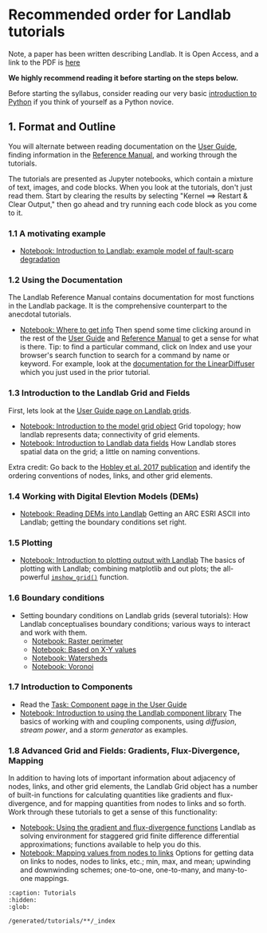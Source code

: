 # Recommended order for Landlab tutorials

Note, a paper has been written describing Landlab. It is Open Access, and a link to the PDF is [here](https://www.earth-surf-dynam.net/5/21/2017/esurf-5-21-2017.pdf) 

**We highly recommend reading it before starting on the steps below.**

Before starting the syllabus, consider reading our very basic [introduction to Python](python_intro/python_intro.ipynb) if you think of yourself as a Python novice.
##  1. Format and Outline
You will alternate between reading documentation on the [User Guide](https://landlab.readthedocs.io/en/latest/user_guide/index.html), finding information in the [Reference Manual](https://landlab.readthedocs.io/en/latest/reference/index.html), and working through the tutorials.

The tutorials are presented as Jupyter notebooks, which contain a mixture of text, images, and code blocks. When you look at the tutorials, don't just read them. Start by clearing the results by selecting "Kernel ==> Restart & Clear Output," then go ahead and try running each code block as you come to it.

### 1.1 A motivating example

- [Notebook: Introduction to Landlab: example model of fault-scarp degradation](fault_scarp/landlab-fault-scarp.ipynb)

### 1.2 Using the Documentation

The Landlab Reference Manual contains documentation for most functions in the Landlab package. It is the comprehensive counterpart to the anecdotal tutorials.

- [Notebook: Where to get info](where_to_get_info.ipynb) Then spend some time clicking around in the rest of the [User Guide](https://landlab.readthedocs.io/en/latest/user_guide/index.html) and [Reference Manual](https://landlab.readthedocs.io/en/latest/reference/index.html) to get a sense for what is there. Tip: to find a particular command, click on Index and use your browser's search function to search for a command by name or keyword. For example, look at the [documentation for the LinearDiffuser](https://landlab.readthedocs.io/en/latest/reference/components/diffusion.html) which you just used in the prior tutorial.

### 1.3 Introduction to the Landlab Grid and Fields

First, lets look at the [User Guide page on Landlab grids](https://landlab.readthedocs.io/en/latest/user_guide/grid.html). 

- [Notebook: Introduction to the model grid object](grid_object_demo/grid_object_demo.ipynb) Grid topology; how landlab represents data; connectivity of grid elements.
- [Notebook: Introduction to Landlab data fields](fields/working_with_fields.ipynb) How Landlab stores spatial data on the grid; a little on naming conventions.

Extra credit: Go back to the [Hobley et al. 2017 publication](https://www.earth-surf-dynam.net/5/21/2017/esurf-5-21-2017.html) and identify the ordering conventions of nodes, links, and other grid elements.

### 1.4 Working with Digital Elevtion Models (DEMs)

- [Notebook: Reading DEMs into Landlab](reading_dem_into_landlab/reading_dem_into_landlab.ipynb) Getting an ARC ESRI ASCII into Landlab; getting the boundary conditions set right.

### 1.5 Plotting

- [Notebook: Introduction to plotting output with Landlab](plotting/landlab-plotting.ipynb) The basics of plotting with Landlab; combining matplotlib and out plots; the all-powerful [``imshow_grid()``](https://landlab.readthedocs.io/en/latest/reference/plot/index.html#landlab.plot.imshow_grid) function.

### 1.6 Boundary conditions

- Setting boundary conditions on Landlab grids (several tutorials): How Landlab conceptualises boundary conditions; various ways to interact and work with them.
  - [Notebook: Raster perimeter](boundary_conds/set_BCs_on_raster_perimeter.ipynb)
  - [Notebook: Based on X-Y values](boundary_conds/set_BCs_from_xy.ipynb)
  - [Notebook: Watersheds](boundary_conds/set_watershed_BCs_raster.ipynb)
  - [Notebook: Voronoi](boundary_conds/set_BCs_on_voronoi.ipynb)

### 1.7 Introduction to Components

- Read the [Task: Component page in the User Guide](https://landlab.readthedocs.io/en/latest/user_guide/components.html)
- [Notebook: Introduction to using the Landlab component library](component_tutorial/component_tutorial.ipynb) The basics of working with and coupling components, using *diffusion*, *stream power*, and a *storm generator* as examples.

### 1.8 Advanced Grid and Fields: Gradients, Flux-Divergence, Mapping

In addition to having lots of important information about adjacency of nodes, links, and other grid elements, the Landlab Grid object has a number of built-in functions for calculating quantities like gradients and flux-divergence, and for mapping quantities from nodes to links and so forth. Work through these tutorials to get a sense of this functionality:

- [Notebook: Using the gradient and flux-divergence functions](gradient_and_divergence/gradient_and_divergence.ipynb) Landlab as solving environment for staggered grid finite difference differential approximations; functions available to help you do this.
- [Notebook: Mapping values from nodes to links](mappers/mappers.ipynb) Options for getting data on links to nodes, nodes to links, etc.; min, max, and mean; upwinding and downwinding schemes; one-to-one, one-to-many, and many-to-one mappings.


```{toctree}
:caption: Tutorials
:hidden:
:glob:

/generated/tutorials/**/_index
```

